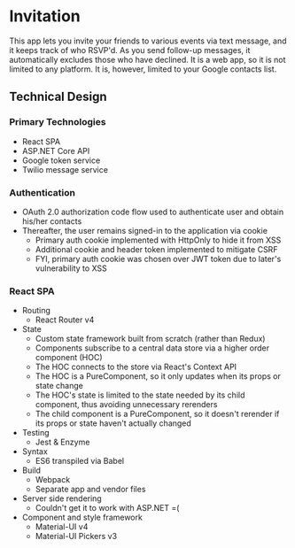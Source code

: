 # Invitation
This app lets you invite your friends to various events via text message, and it keeps track of who RSVP'd. As you send follow-up messages, it automatically excludes those who have declined. It is a web app, so it is not limited to any platform. It is, however, limited to your Google contacts list.

## Technical Design

### Primary Technologies
* React SPA
* ASP.NET Core API
* Google token service
* Twilio message service

### Authentication
* OAuth 2.0 authorization code flow used to authenticate user and obtain his/her contacts
* Thereafter, the user remains signed-in to the application via cookie
  * Primary auth cookie implemented with HttpOnly to hide it from XSS
  * Additional cookie and header token implemented to mitigate CSRF
  * FYI, primary auth cookie was chosen over JWT token due to later's vulnerability to XSS

### React SPA
* Routing
  * React Router v4
* State
  * Custom state framework built from scratch (rather than Redux)
  * Components subscribe to a central data store via a higher order component (HOC)
  * The HOC connects to the store via React's Context API
  * The HOC is a PureComponent, so it only updates when its props or state change
  * The HOC's state is limited to the state needed by its child component, thus avoiding unnecessary rerenders
  * The child component is a PureComponent, so it doesn't rerender if its props or state haven't actually changed
* Testing
  * Jest & Enzyme
* Syntax
  * ES6 transpiled via Babel
* Build
  * Webpack
  * Separate app and vendor files
* Server side rendering
  * Couldn't get it to work with ASP.NET =(
* Component and style framework
  * Material-UI v4
  * Material-UI Pickers v3
